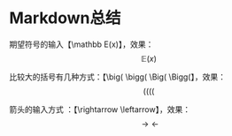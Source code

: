 # Markdown总结

期望符号的输入【\mathbb E\(x\)】，效果：$$\mathbb E(x)$$

比较大的括号有几种方式：【\big\( \bigg\( \Big\( \Bigg\(】，效果：$$\big( \bigg( \Big( \Bigg($$

箭头的输入方式 ：【\rightarrow \leftarrow】，效果：$$ \rightarrow \leftarrow $$

